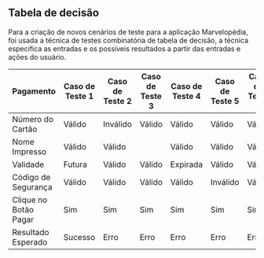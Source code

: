 ## Tabela de decisão

Para a criação de novos cenários de teste para a aplicação Marvelopédia, foi usada a técnica de testes combinatória de tabela de decisão, a técnica especifica as entradas e os possíveis resultados a partir das entradas e ações do usuário.


| Pagamento                | Caso de Teste 1 | Caso de Teste 2 | Caso de Teste 3 | Caso de Teste 4 | Caso de Teste 5 | Caso de Teste 6 | Caso de Teste 7 | Caso de Teste 8 | Caso de Teste 9 | Caso de Teste 10 | Caso de Teste 11 |
|-------------------------|-----------------|-----------------|-----------------|-----------------|-----------------|-----------------|-----------------|-----------------|-----------------|------------------|------------------|
| Número do Cartão        | Válido          | Inválido        | Válido          | Válido          | Válido          | Válido          | Válido          | Válido          |                 |                  |                  |
| Nome Impresso           | Válido          | Válido          |                 | Válido          | Válido          | Válido          |                 |                 |                 |                  |                  |
| Validade                | Futura          | Válido          | Válido          | Expirada        | Válido          | Válido          | Válido          | Válido          | Válido          |                  |                  |
| Código de Segurança     | Válido          | Válido          | Válido          | Válido          | Inválido        | Válido          | Válido          |                 | Válido          |                  |                  |
| Clique no Botão Pagar   | Sim             | Sim             | Sim             | Sim             | Sim             | Sim             | Sim             | Sim             | Sim             | Sim              | Sim              |
| Resultado Esperado      | Sucesso         | Erro            | Erro            | Erro            | Erro            | Erro            | Erro            | Erro            | Erro            | Erro             | Erro             |

